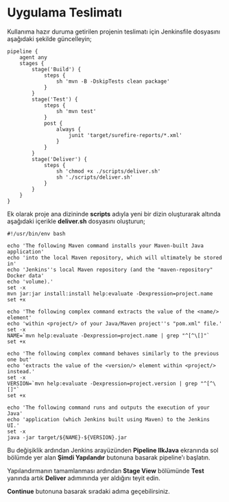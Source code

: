 # Uygulama Teslimatı

Kullanıma hazır duruma getirilen projenin teslimatı için Jenkinsfile dosyasını aşağıdaki şekilde güncelleyin;

```
pipeline {
    agent any
    stages {
        stage('Build') {
            steps {
                sh 'mvn -B -DskipTests clean package'
            }
        }
        stage('Test') {
            steps {
                sh 'mvn test'
            }
            post {
                always {
                    junit 'target/surefire-reports/*.xml'
                }
            }
        }
        stage('Deliver') { 
            steps {
                sh 'chmod +x ./scripts/deliver.sh' 
                sh './scripts/deliver.sh' 
            }
        }
    }
}
```

Ek olarak proje ana dizininde **scripts** adıyla yeni bir dizin oluşturarak altında aşağıdaki içerikle **deliver.sh** dosyasını oluşturun;

```
#!/usr/bin/env bash

echo 'The following Maven command installs your Maven-built Java application'
echo 'into the local Maven repository, which will ultimately be stored in'
echo 'Jenkins''s local Maven repository (and the "maven-repository" Docker data'
echo 'volume).'
set -x
mvn jar:jar install:install help:evaluate -Dexpression=project.name
set +x

echo 'The following complex command extracts the value of the <name/> element'
echo 'within <project/> of your Java/Maven project''s "pom.xml" file.'
set -x
NAME=`mvn help:evaluate -Dexpression=project.name | grep "^[^\[]"`
set +x

echo 'The following complex command behaves similarly to the previous one but'
echo 'extracts the value of the <version/> element within <project/> instead.'
set -x
VERSION=`mvn help:evaluate -Dexpression=project.version | grep "^[^\[]"`
set +x

echo 'The following command runs and outputs the execution of your Java'
echo 'application (which Jenkins built using Maven) to the Jenkins UI.'
set -x
java -jar target/${NAME}-${VERSION}.jar

```

Bu değişiklik ardından Jenkins arayüzünden **Pipeline IlkJava** ekranında sol bölümde yer alan **Şimdi Yapılandır** butonuna basarak pipeline'ı başlatın.

Yapılandırmanın tamamlanması ardından **Stage View** bölümünde **Test** yanında artık **Deliver** adımınında yer aldığını teyit edin.

**Continue** butonuna basarak sıradaki adıma geçebilirsiniz.